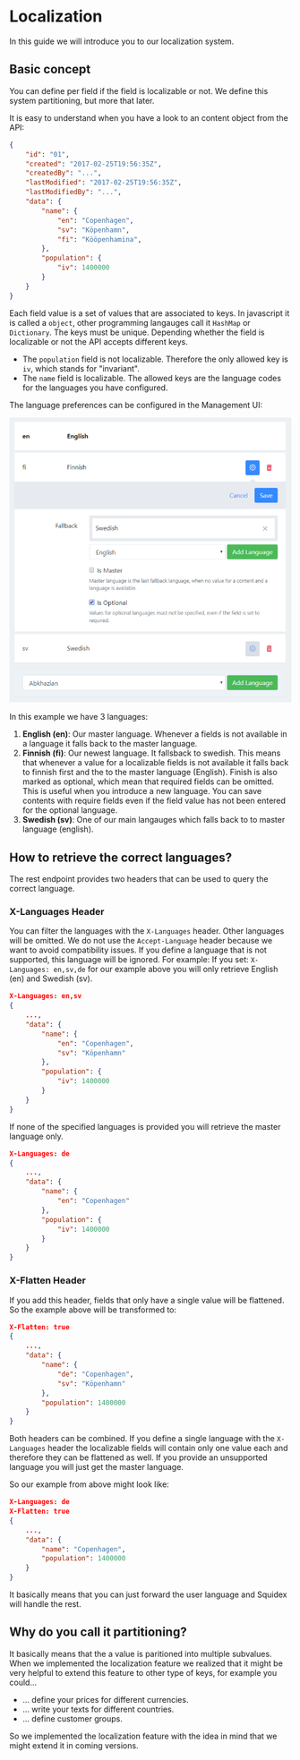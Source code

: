 # Localization

In this guide we will introduce you to our localization system.

## Basic concept

You can define per field if the field is localizable or not. We define this system partitioning, but more that later.

It is easy to understand when you have a look to an content object from the API:

```json
{ 
    "id": "01",
    "created": "2017-02-25T19:56:35Z",
    "createdBy": "...",
    "lastModified": "2017-02-25T19:56:35Z",
    "lastModifiedBy": "...",
    "data": {
        "name": {
            "en": "Copenhagen",
            "sv": "Köpenhamn",
            "fi": "Kööpenhamina",
        },
        "population": {
            "iv": 1400000
        }
    }
}
```

Each field value is a set of values that are associated to keys. In javascript it is called a `object`, other programming langauges call it `HashMap` or `Dictionary`. The keys must be unique. Depending whether the field is localizable or not the API accepts different keys.

* The `population` field is not localizable. Therefore the only allowed key is `iv`, which stands for "invariant".
* The `name` field is localizable. The allowed keys are the language codes for the languages you have configured.

The language preferences can be configured in the Management UI:

![Settings](../images/04/01/settings.png "Settings")

In this example we have 3 languages:

1. **English (en)**: Our master language. Whenever a fields is not available in a language it falls back to the master language.
2. **Finnish (fi)**: Our newest language. It fallsback to swedish. This means that whenever a value for a localizable fields is not available it falls back to finnish first and the to the master language (English). Finish is also marked as optional, which mean that required fields can be omitted. This is useful when you introduce a new language. You can save contents with require fields even if the field value has not been entered for the optional language.
3. **Swedish (sv)**: One of our main langauges which falls back to to master language (english).

## How to retrieve the correct languages?

The rest endpoint provides two headers that can be used to query the correct language.

### X-Languages Header

You can filter the languages with the `X-Languages` header. Other languages will be omitted. We do not use the `Accept-Language` header because we want to avoid compatibility issues. If you define a language that is not supported, this language will be ignored. For example: If you set: `X-Languages: en,sv,de` for our example above you will only retrieve English (en) and Swedish (sv). 

```json
X-Languages: en,sv
{ 
    ...,
    "data": {
        "name": {
            "en": "Copenhagen",
            "sv": "Köpenhamn"
        },
        "population": {
            "iv": 1400000
        }
    }
}
```

If none of the specified languages is provided you will retrieve the master language only.

```json
X-Languages: de
{ 
    ...,
    "data": {
        "name": {
            "en": "Copenhagen"
        },
        "population": {
            "iv": 1400000
        }
    }
}
```

### X-Flatten Header

If you add this header, fields that only have a single value will be flattened. So the example above will be transformed to:

```json
X-Flatten: true
{ 
    ...,
    "data": {
        "name": {
            "de": "Copenhagen",
            "sv": "Köpenhamn"
        },
        "population": 1400000
    }
}
```

Both headers can be combined. If you define a single language with the `X-Languages` header the localizable fields will contain only one value each and therefore they can be flattened as well. If you provide an unsupported language you will just get the master language.

So our example from above might look like:

```json
X-Languages: de
X-Flatten: true
{ 
    ...,
    "data": {
        "name": "Copenhagen",
        "population": 1400000
    }
}
```

It basically means that you can just forward the user language and Squidex will handle the rest.

## Why do you call it partitioning?

It basically means that the a value is paritioned into multiple subvalues. When we implemented the localization feature we realized that it might be very helpful to extend this feature to other type of keys, for example you could...

* ... define your prices for different currencies.
* ... write your texts for different countries.
* ... define customer groups.

So we implemented the localization feature with the idea in mind that we might extend it in coming versions.
